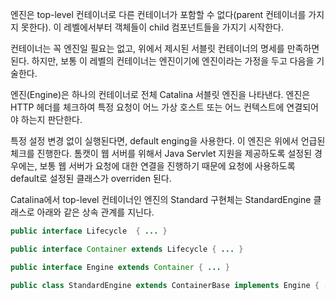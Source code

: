 엔진은 top-level 컨테이너로 다른 컨테이너가 포함할 수 없다(parent 컨테이너를 가지지 못한다).
이 레벨에서부터 객체들이 child 컴포넌트들을 가지기 시작한다.

컨테이너는 꼭 엔진일 필요는 없고, 위에서 제시된 서블릿 컨테이너의 명세를 만족하면 된다. 하지만, 보통 이 레벨의 컨테이너는 엔진이기에 엔진이라는 가정을 두고 다음을 기술한다.

엔진(Engine)은 하나의 컨테이너로 전체 Catalina 서블릿 엔진을 나타낸다.
엔진은 HTTP 헤더를 체크하여 특정 요청이 어느 가상 호스트 또는 어느 컨텍스트에 연결되어야 하는지 판단한다.

특정 설정 변경 없이 실행된다면, default enging을 사용한다.
이 엔진은 위에서 언급된 체크를 진행한다. 톰캣이 웹 서버를 위해서 Java Servlet 지원을 제공하도록 설정된 경우에는, 보통 웹 서버가 요청에 대한 연결을 진행하기 때문에 요청에 사용하도록 default로 설정된 클래스가 overriden 된다.

Catalina에서 top-level 컨테이너인 엔진의 Standard 구현체는 StandardEngine 클래스로 아래와 같은 상속 관계를 지닌다.
```java
public interface Lifecycle  { ... }

public interface Container extends Lifecycle { ... }

public interface Engine extends Container { ... }

public class StandardEngine extends ContainerBase implements Engine { ... }
```